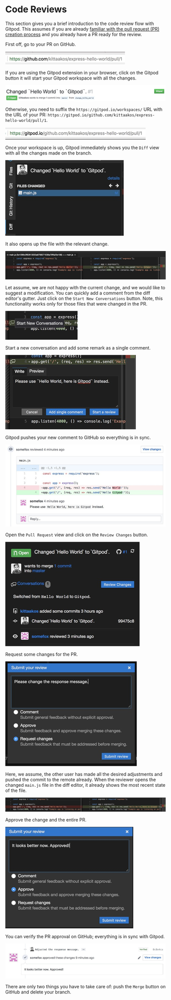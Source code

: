 # Code Reviews



This section gives you a brief introduction to the code review flow with Gitpod. This assumes if you are already [familiar with the pull request (PR) creation process](58_Pull_Requests.md) and you already have a PR ready for the review.

First off, go to your PR on GitHub.

![](./images/59_Code_Reviews/go_to_pr.jpg)

If you are using the Gitpod extension in your browser, click on the Gitpod button it will start your Gitpod workspace with all the changes.

![](./images/59_Code_Reviews/click_the_gitpod_button.jpg)

Otherwise, you need to suffix the `https://gitpod.io/workspaces/` URL with the URL of your PR: `https://gitpod.io/github.com/kittaakos/express-hello-world/pull/1`.

![](./images/59_Code_Reviews/suffx_gitpod_with_pr_url.jpg)

Once your workspace is up, Gitpod immediately shows you the `Diff` view with all the changes made on the branch.

![](./images/59_Code_Reviews/changed_files.jpg)

It also opens up the file with the relevant change.

![](./images/59_Code_Reviews/code_change.jpg)

Let assume, we are not happy with the current change, and we would like to suggest a modification. You can quickly add a comment from the diff editor's gutter. Just click on the `Start New Conversations` button. Note, this functionality works only for those files that were changed in the PR.

![](./images/59_Code_Reviews/start_new_conversation.jpg)

Start a new conversation and add some remark as a single comment.

![](./images/59_Code_Reviews/add_a_new_comment.jpg)

Gitpod pushes your new comment to GitHub so everything is in sync.

![](./images/59_Code_Reviews/gh_shows_new_comment.jpg)

Open the `Pull Request` view and click on the `Review Changes` button.

![](./images/59_Code_Reviews/review_changes.jpg)

Request some changes for the PR.

![](./images/59_Code_Reviews/reject.jpg)

Here, we assume, the other user has made all the desired adjustments and pushed the commit to the remote already. When the reviewer opens the changed `main.js` file in the diff editor, it already shows the most recent state of the file.

![](./images/59_Code_Reviews/code_change_after_adjustment.jpg)

Approve the change and the entire PR.

![](./images/59_Code_Reviews/approve.jpg)

You can verify the PR approval on GitHub; everything is in sync with Gitpod.

![](./images/59_Code_Reviews/gh_show_approval.jpg)

There are only two things you have to take care of: push the `Merge` button on GitHub and delete your branch.


